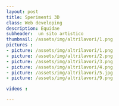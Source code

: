 ```yaml
---
layout: post
title: Sperimenti 3D
class: Web developing
description: Equidae
subheader:  un sito artistico
thumbnail: /assets/img/altrilavori/1.png
pictures : 
- picture: /assets/img/altrilavori/1.png
- picture: /assets/img/altrilavori/2.png
- picture: /assets/img/altrilavori/3.png
- picture: /assets/img/altrilavori/4.png
- picture: /assets/img/altrilavori/5.jpg
- picture: /assets/img/altrilavori/9.png

videos : 

---
```




